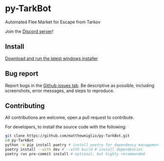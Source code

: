 # py-TarkBot

Automated Flee Market for Escape from Tarkov

Join the [Discord server](https://discord.gg/Cf8fXtayXA)!

## Install

[Download and run the latest windows installer](https://github.com/matthewmiglio/py-TarkBot/releases/latest)

## Bug report

Report bugs in the [Github issues tab](https://github.com/matthewmiglio/py-TarkBot/issues). Be descriptive as possible, including screenshots, error messages, and steps to reproduce.

## Contributing

All contributions are welcome, open a pull request to contribute.

For developers, to install the source code with the following:

```bash
git clone https://github.com/matthewmiglio/py-TarkBot.git
cd py-TarkBot
python -m pip install poetry # install poetry for dependency management if you don't have it
poetry install --with dev # --with build # install dependencies
poetry run pre-commit install # optional, but highly recommended
```
